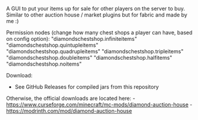 A GUI to put your items up for sale for other players on the server to buy. Similar to other auction house / market plugins but for fabric and made by me :)

Permission nodes (change how many chest shops a player can have, based on config option):
"diamondschestshop.infiniteitems"
"diamondschestshop.quintupleitems"
"diamondschestshop.quadrupleitems"
"diamondschestshop.tripleitems"
"diamondschestshop.doubleitems"
"diamondschestshop.halfitems"
"diamondschestshop.noitems"


Download:
- See GitHub Releases for compiled jars from this repository

Otherwise, the official downloads are located here:
-https://www.curseforge.com/minecraft/mc-mods/diamond-auction-house
-https://modrinth.com/mod/diamond-auction-house
